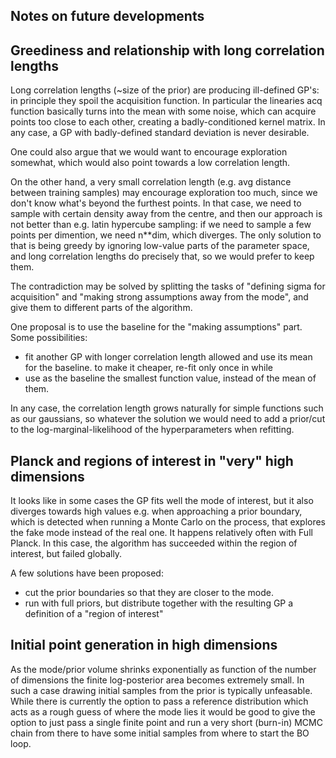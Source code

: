 Notes on future developments
----------------------------

## Greediness and relationship with long correlation lengths

Long correlation lengths (~size of the prior) are producing ill-defined GP's: in principle they spoil the acquisition function. In particular the linearies acq function basically turns into the mean with some noise, which can acquire points too close to each other, creating a badly-conditioned kernel matrix. In any case, a GP with badly-defined standard deviation is never desirable.

One could also argue that we would want to encourage exploration somewhat, which would also point towards a low correlation length.

On the other hand, a very small correlation length (e.g. avg distance between training samples) may encourage exploration too much, since we don't know what's beyond the furthest points. In that case, we need to sample with certain density away from the centre, and then our approach is not better than e.g. latin hypercube sampling: if we need to sample a few points per dimention, we need n**dim, which diverges. The only solution to that is being greedy by ignoring low-value parts of the parameter space, and long correlation lengths do precisely that, so we would prefer to keep them.

The contradiction may be solved by splitting the tasks of "defining sigma for acquisition" and "making strong assumptions away from the mode", and give them to different parts of the algorithm.

One proposal is to use the baseline for the "making assumptions" part. Some possibilities:
- fit another GP with longer correlation length allowed and use its mean for the baseline. to make it cheaper, re-fit only once in while
- use as the baseline the smallest function value, instead of the mean of them.

In any case, the correlation length grows naturally for simple functions such as our gaussians, so whatever the solution we would need to add a prior/cut to the log-marginal-likelihood of the hyperparameters when refitting.


## Planck and regions of interest in "very" high dimensions

It looks like in some cases the GP fits well the mode of interest, but it also diverges towards high values e.g. when approaching a prior boundary, which is detected when running a Monte Carlo on the process, that explores the fake mode instead of the real one. It happens relatively often with Full Planck. In this case, the algorithm has succeeded within the region of interest, but failed globally.

A few solutions have been proposed:
- cut the prior boundaries so that they are closer to the mode.
- run with full priors, but distribute together with the resulting GP a definition of a "region of interest"

## Initial point generation in high dimensions
As the mode/prior volume shrinks exponentially as function of the number of dimensions the finite log-posterior area becomes extremely small. In such a case drawing initial samples from the prior is typically unfeasable. While there is currently the option to pass a reference distribution which acts as a rough guess of where the mode lies it would be good to give the option to just pass a single finite point and run a very short (burn-in) MCMC chain from there to have some initial samples from where to start the BO loop.
